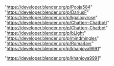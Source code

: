 "https://developer.blender.org/p/Pooja584"
"https://developer.blender.org/p/DariusF"
"https://developer.blender.org/p/kgalaxyrose"
"https://developer.blender.org/p/Chatterr-Chatbot/"
"https://developer.blender.org/p/Chatterr-Chatbot"
"https://developer.blender.org/p/bLight"
"https://developer.blender.org/p/mindmingles"
"https://developer.blender.org/p/Roma4avr"
"https://developer.blender.org/p/khanjoya9991"
 
"https://developer.blender.org/p/khanjoya9991"
 
